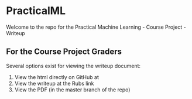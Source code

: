 # PracticalML
Welcome to the repo for the Practical Machine Learning - Course Project - Writeup

## For the Course Project Graders

Several options exist for viewing the writeup document:

1. View the html directly on GitHub at 
2. View the writeup at the Rubs link
3. View the PDF (in the master branch of the repo)



